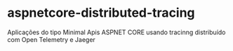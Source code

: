# aspnetcore-distributed-tracing
Aplicações  do tipo Minimal Apis ASPNET CORE usando tracinng distribuído com Open Telemetry e Jaeger
